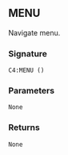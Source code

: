 ## MENU

Navigate menu.


### Signature

`C4:MENU ()`


### Parameters

`None`


### Returns

`None`